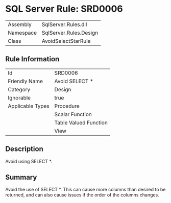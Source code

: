 [This document is automatically generated. All changed made to it WILL be lost]: <>  
  
# SQL Server Rule: SRD0006  
  
|    |    |
|----|----|
| Assembly | SqlServer.Rules.dll   |
| Namespace | SqlServer.Rules.Design |
| Class | AvoidSelectStarRule |
  
## Rule Information  
  
|    |    |
|----|----|
| Id | SRD0006 |
| Friendly Name | Avoid SELECT * |
| Category | Design |
| Ignorable | true |
| Applicable Types | Procedure  |
|   | Scalar Function |
|   | Table Valued Function |
|   | View |
  
## Description  
  
Avoid using SELECT *.  
  
## Summary  
  
Avoid the use of SELECT *. This can cause more columns than desired to be returned, and can also cause issues if the order of the columns changes.  


